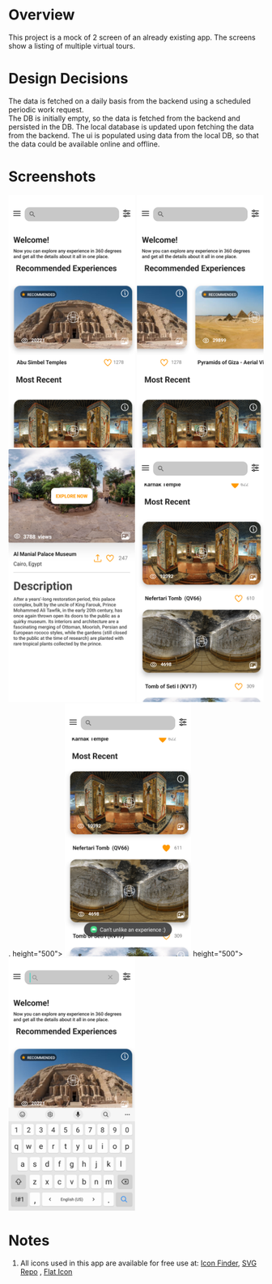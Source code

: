 # Overview
This project is a mock of 2 screen of an already existing app. The screens show a listing of multiple virtual tours.

# Design Decisions
The data is fetched on a daily basis from the backend using a scheduled periodic work request.\
The DB is initially empty, so the data is fetched from the backend and persisted in the DB.
The local database is updated upon fetching the data from the backend. The ui is populated using data from the local DB, so that the data could be available online and offline.



# Screenshots

<img src="screenshots/1.png" width="250" height="500">   <img src="screenshots/2.png" width="250" height="500">    <img src="screenshots/3.png" width="250" height="500"> <img src="screenshots/4.png" width="250" height="500">. height="500"> <img src="screenshots/7.png" width="250" height="500">
height="500"> <img src="screenshots/8.png" width="250" height="500">


# Notes

1. All icons used in this app are available for free use at: [Icon Finder](https://www.iconfinder.com), [SVG Repo](https://www.svgrepo.com) , [Flat Icon](https://www.flaticon.com)
 
 
